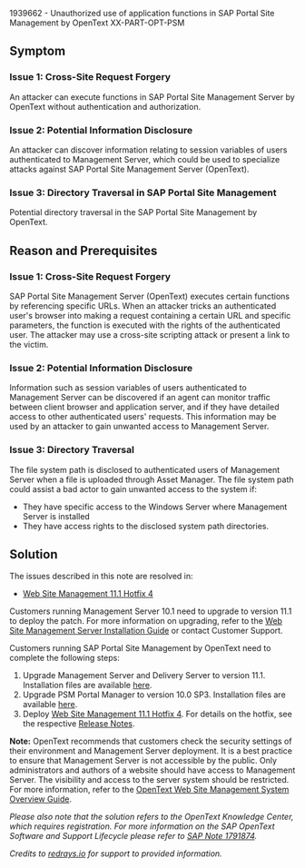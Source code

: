 1939662 - Unauthorized use of application functions in SAP Portal Site Management by OpenText XX-PART-OPT-PSM

## Symptom

### Issue 1: Cross-Site Request Forgery

An attacker can execute functions in SAP Portal Site Management Server by OpenText without authentication and authorization.

### Issue 2: Potential Information Disclosure

An attacker can discover information relating to session variables of users authenticated to Management Server, which could be used to specialize attacks against SAP Portal Site Management Server (OpenText).

### Issue 3: Directory Traversal in SAP Portal Site Management

Potential directory traversal in the SAP Portal Site Management by OpenText.

## Reason and Prerequisites

### Issue 1: Cross-Site Request Forgery

SAP Portal Site Management Server (OpenText) executes certain functions by referencing specific URLs. When an attacker tricks an authenticated user's browser into making a request containing a certain URL and specific parameters, the function is executed with the rights of the authenticated user. The attacker may use a cross-site scripting attack or present a link to the victim.

### Issue 2: Potential Information Disclosure

Information such as session variables of users authenticated to Management Server can be discovered if an agent can monitor traffic between client browser and application server, and if they have detailed access to other authenticated users' requests. This information may be used by an attacker to gain unwanted access to Management Server.

### Issue 3: Directory Traversal

The file system path is disclosed to authenticated users of Management Server when a file is uploaded through Asset Manager. The file system path could assist a bad actor to gain unwanted access to the system if:

- They have specific access to the Windows Server where Management Server is installed
- They have access rights to the disclosed system path directories.

## Solution

The issues described in this note are resolved in:

- [Web Site Management 11.1 Hotfix 4](https://knowledge.opentext.com/knowledge/cs.dll/Open/38098927)

Customers running Management Server 10.1 need to upgrade to version 11.1 to deploy the patch. For more information on upgrading, refer to the [Web Site Management Server Installation Guide](https://me.sap.com/knowledge/cs.dll/Open/35157463) or contact Customer Support.

Customers running SAP Portal Site Management by OpenText need to complete the following steps:

1. Upgrade Management Server and Delivery Server to version 11.1. Installation files are available [here](https://knowledge.opentext.com/knowledge/cs.dll/Open/38284201).
2. Upgrade PSM Portal Manager to version 10.0 SP3. Installation files are available [here](https://knowledge.opentext.com/knowledge/cs.dll/Open/38284201).
3. Deploy [Web Site Management 11.1 Hotfix 4](https://knowledge.opentext.com/knowledge/cs.dll/Open/38098927). For details on the hotfix, see the respective [Release Notes](https://knowledge.opentext.com/knowledge/cs.dll/Open/41254310).

**Note:** OpenText recommends that customers check the security settings of their environment and Management Server deployment. It is a best practice to ensure that Management Server is not accessible by the public. Only administrators and authors of a website should have access to Management Server. The visibility and access to the server system should be restricted. For more information, refer to the [OpenText Web Site Management System Overview Guide](http://app.mktg.opentext.com/e/er?s=459&lid=14002&elq=5251f086269d4c05970a7d92c1cdb2b9).

*Please also note that the solution refers to the OpenText Knowledge Center, which requires registration. For more information on the SAP OpenText Software and Support Lifecycle please refer to [SAP Note 1791874](https://me.sap.com/notes/1791874).*

*Credits to [redrays.io](https://redrays.io) for support to provided information.*